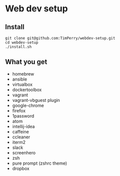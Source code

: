 # Web dev setup

## Install

```
git clone git@github.com:TimPerry/webdev-setup.git
cd webdev-setup
./install.sh
```

## What you get
- homebrew
- ansible
- virtualbox
- dockertoolbox
- vagrant
- vagrant-vbguest plugin
- google-chrome
- firefox
- 1password
- atom
- intellij-idea
- caffeine
- ccleaner
- iterm2
- slack
- screenhero
- zsh
- pure prompt (zshrc theme)
- dropbox
